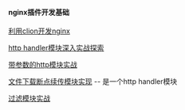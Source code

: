 #### nginx插件开发基础

[利用clion开发nginx](./01ClionDebugNginx.md)

[http handler模块深入实战探索](./02hello_handler.md)

[带参数的http模块实战](./03helloex_handler.md)

[文件下载断点续传模块实现](./04file_trans.md) -- 是一个http handler模块

[过滤模块实战](./05filter.md)